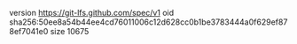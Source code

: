 version https://git-lfs.github.com/spec/v1
oid sha256:50ee8a54b44ee4cd76011006c12d628cc0b1be3783444a0f629ef878ef7041e0
size 10675
